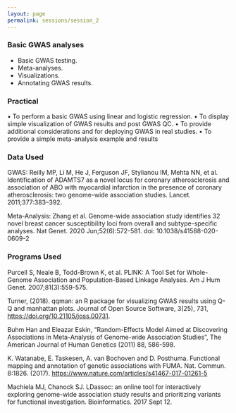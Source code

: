 ```yaml
---
layout: page
permalink: sessions/session_2
---
```


### Basic GWAS analyses
- Basic GWAS testing.
- Meta-analyses.
- Visualizations.
- Annotating GWAS results.

### Practical
•	To perform a basic GWAS using linear and logistic regression.
•	To display simple visualization of GWAS results and post GWAS QC.
•	To provide additional considerations and for deploying GWAS in real studies.
•	To provide a simple meta-analysis example and results

### Data Used
GWAS: Reilly MP, Li M, He J, Ferguson JF, Stylianou IM, Mehta NN, et al. Identification of ADAMTS7 as a novel locus for coronary atherosclerosis and association of ABO with myocardial infarction in the presence of coronary atherosclerosis: two genome-wide association studies. Lancet. 2011;377:383–392.

Meta-Analysis: Zhang et al. Genome-wide association study identifies 32 novel breast cancer susceptibility loci from overall and subtype-specific analyses. Nat Genet. 2020 Jun;52(6):572-581. doi: 10.1038/s41588-020-0609-2

### Programs Used
Purcell S, Neale B, Todd-Brown K, et al. PLINK: A Tool Set for Whole-Genome Association and Population-Based Linkage Analyses. Am J Hum Genet. 2007;81(3):559-575.

Turner, (2018). qqman: an R package for visualizing GWAS results using Q-Q and manhattan plots. Journal of Open Source Software, 3(25), 731, https://doi.org/10.21105/joss.00731.

Buhm Han and Eleazar Eskin, “Random-Effects Model Aimed at Discovering Associations in Meta-Analysis of Genome-wide Association Studies”, The American Journal of Human Genetics (2011) 88, 586-598.

K. Watanabe, E. Taskesen, A. van Bochoven and D. Posthuma. Functional mapping and annotation of genetic associations with FUMA. Nat. Commun. 8:1826. (2017).
https://www.nature.com/articles/s41467-017-01261-5

Machiela MJ, Chanock SJ. LDassoc: an online tool for interactively exploring genome-wide association study results and prioritizing variants for functional investigation. Bioinformatics. 2017 Sept 12.



